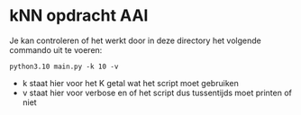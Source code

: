 # kNN opdracht AAI

Je kan controleren of het werkt door in deze directory het volgende commando uit te voeren:

`python3.10 main.py -k 10 -v`

- k staat hier voor het K getal wat het script moet gebruiken
- v staat hier voor verbose en of het script dus tussentijds moet printen of niet